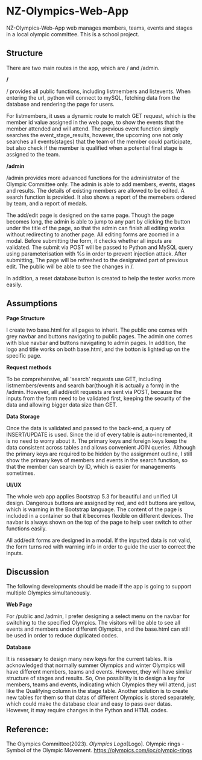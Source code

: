 # NZ-Olympics-Web-App

NZ-Olympics-Web-App web manages members, teams, events and stages in a local olympic committee. This is a school project.

## Structure

There are two main routes in the app, which are / and /admin.

**/**

/ provides all public functions, including listmembers and listevents. When entering the url, python will connect to mySQL, fetching data from the database and rendering the page for users. 

For listmembers, it uses a dynamic route to match GET request, which is the member id value assigned in the web page, to show the events that the member attended and will attend. The previous event function simply searches the event_stage_results, however, the upcoming one not only searches all events(stages) that the team of the member could participate, but also check if the member is qualified when a potential final stage is assigned to the team.

**/admin**

/admin provides more advanced functions for the administrator of the Olympic Committee only. The admin is able to add members, events, stages and results. The details of existing members are allowed to be edited. A search function is provided. It also shows a report of the memebers ordered by team, and a report of medals. 

The add/edit page is designed on the same page. Though the page becomes long, the admin is able to jump to any part by clicking the button under the title of the page, so that the admin can finish all editing works without redirecting to another page. All editing forms are zoomed in a modal. Before submitting the form, it checks whether all inputs are validated. The submit via POST will be passed to Python and MySQL query using parameterisation with %s in order to prevent injection attack. After submitting, The page will be refreshed to the designated part of previous edit. The public will be able to see the changes in /.

In addition, a reset database button is created to help the tester works more easily.

## Assumptions

**Page Structure**

I create two base.html for all pages to inherit. The public one comes with grey navbar and buttons navigating to public pages. The admin one comes with blue navbar and buttons navigating to admin pages. In addition, the logo and title works on both base.html, and the botton is lighted up on the specific page.

**Request methods**

To be comprehensive, all 'search' requests use GET, including listmembers/events and search bar(though it is actually a form) in the /admin. However, all add/edit requests are sent via POST, because the inputs from the form need to be validated first, keeping the security of the data and allowing bigger data size than GET.

**Data Storage**

Once the data is validated and passed to the back-end, a query of INSERT/UPDATE is used. Since the id of every table is auto-incremented, it is no need to worry about it. The primary keys and foreign keys keep the data consistent across tables and allows convenient JOIN queries. Although the primary keys are required to be hidden by the assignment outline, I still show the primary keys of members and events in the search function, so that the member can search by ID, which is easier for managements sometimes.

**UI/UX**

The whole web app applies Bootstrap 5.3 for beautiful and unified UI design. Dangerous buttons are assigned by red, and edit buttons are yellow, which is warning in the Bootstrap language. The content of the page is included in a container so that it becomes flexible on different devices. The navbar is always shown on the top of the page to help user switch to other functions easily.

All add/edit forms are designed in a modal. If the inputted data is not valid, the form turns red with warning info in order to guide the user to correct the inputs.


## Discussion

The following developments should be made if the app is going to support multiple Olympics simultaneously.

**Web Page**

For /public and /admin, I prefer designing a select menu on the navbar for switching to the specified Olympics. The visitors will be able to see all events and members under different Olympics, and the base.html can still be used in order to reduce duplicated codes.

**Database**

It is nessesary to design many new keys for the current tables. It is acknowledged that normally summer Olympics and winter Olympics will have different members, teams and events. However, they will have similar structure of stages and results. So, One possibility is to design a key for members, teams and events, indicating which Olympics they will attend, just like the Qualifying column in the stage table. Another solution is to create new tables for them so that datas of different Olympics is stored separately, which could make the database clear and easy to pass over datas. However, it may require changes in the Python and HTML codes.


## Reference:

The Olympics Committee(2023). *Olympics Logo*[Logo]. Olympic rings - Symbol of the Olympic Movement. https://olympics.com/ioc/olympic-rings